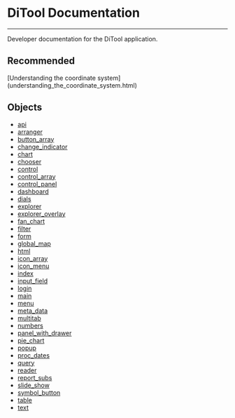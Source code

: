 DiTool Documentation 
==============================================================================
---

Developer documentation for the DiTool application.

Recommended
------------------------------------------------------------------------------
[Understanding the coordinate system] (understanding_the_coordinate_system.html)

Objects
------------------------------------------------------------------------------

* [api](api.html)
* [arranger](arranger.html)
* [button_array](button_array.html)
* [change_indicator](change_indicator.html)
* [chart](chart.html)
* [chooser](chooser.html)
* [control](control.html)
* [control_array](control_array.html)
* [control_panel](control_panel.html)
* [dashboard](dashboard.html)
* [dials](dials.html)
* [explorer](explorer.html)
* [explorer_overlay](explorer_overlay.html)
* [fan_chart](fan_chart.html)
* [filter](filter.html)
* [form](form.html)
* [global_map](global_map.html)
* [html](html.html)
* [icon_array](icon_array.html)
* [icon_menu](icon_menu.html)
* [index](index.html)
* [input_field](input_field.html)
* [login](login.html)
* [main](main.html)
* [menu](menu.html)
* [meta_data](meta_data.html)
* [multitab](multitab.html)
* [numbers](numbers.html)
* [panel_with_drawer](panel_with_drawer.html)
* [pie_chart](pie_chart.html)
* [popup](popup.html)
* [proc_dates](proc_dates.html)
* [query](query.html)
* [reader](reader.html)
* [report_subs](report_subs.html)
* [slide_show](slide_show.html)
* [symbol_button](symbol_button.html)
* [table](table.html)
* [text](text.html)
